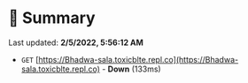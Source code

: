 # 📖 Summary
Last updated: **2/5/2022, 5:56:12 AM**

- `GET` [https://Bhadwa-sala.toxicblte.repl.co](https://Bhadwa-sala.toxicblte.repl.co) - **Down** (133ms)
